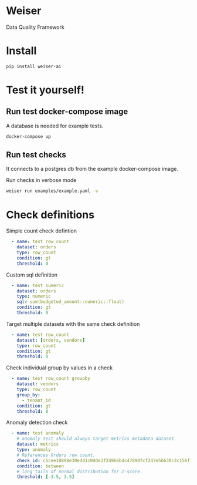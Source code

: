 # Weiser

Data Quality Framework

# Install

```sh
pip install weiser-ai
```

# Test it yourself!

## Run test docker-compose image 

A database is needed for example tests.
```bash
docker-compose up
```

## Run test checks

It connects to a postgres db from the example docker-compose image.


Run checks in verbose mode
```sh
weiser run examples/example.yaml -v
```


# Check definitions

Simple count check defintion

```yaml
  - name: test row_count
    dataset: orders
    type: row_count
    condition: gt
    threshold: 0
```


Custom sql definition

```yaml
  - name: test numeric
    dataset: orders
    type: numeric
    sql: sum(budgeted_amount::numeric::float)
    condition: gt
    threshold: 0
```

Target multiple datasets with the same check definition

```yaml
  - name: test row_count
    dataset: [orders, vendors]
    type: row_count
    condition: gt
    threshold: 0
```

Check individual group by values in a check

```yaml
  - name: test row_count groupby
    dataset: vendors
    type: row_count
    group_by:
      - tenant_id
    condition: gt
    threshold: 0
```

Anomaly detection check

```yaml
  - name: test anomaly
    # anomaly test should always target metrics metadata dataset
    dataset: metrics
    type: anomaly
    # References Orders row count.
    check_id: c5cee10898e30edd1c0dde3f24966b4c47890fcf247e5b630c2c156f7ac7ba22
    condition: between
    # long tails of normal distribution for Z-score.
    threshold: [-3.5, 3.5]
```
